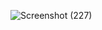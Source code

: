 ![Screenshot (227)](https://github.com/anaungureanu03/Advanced-Programming-2024/assets/126103134/f6bbe6a2-1eb9-49ea-b3aa-8777ba27bec5)
